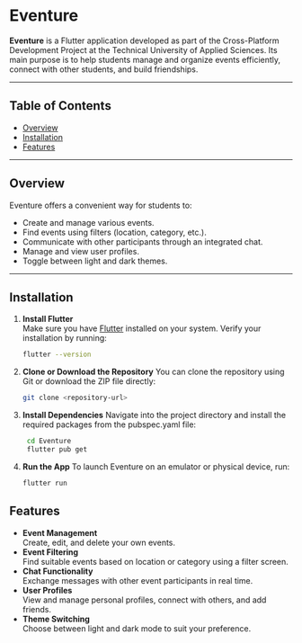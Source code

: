 # Eventure

**Eventure** is a Flutter application developed as part of the Cross-Platform Development Project at the Technical University of Applied Sciences. Its main purpose is to help students manage and organize events efficiently, connect with other students, and build friendships.

---

## Table of Contents

- [Overview](#overview)
- [Installation](#installation)
- [Features](#features)

---

## Overview

Eventure offers a convenient way for students to:
- Create and manage various events.
- Find events using filters (location, category, etc.).
- Communicate with other participants through an integrated chat.
- Manage and view user profiles.
- Toggle between light and dark themes.

---

## Installation

1. **Install Flutter**  
   Make sure you have [Flutter](https://docs.flutter.dev/get-started/install) installed on your system. Verify your installation by running:
   ```bash
   flutter --version
   ```
2. **Clone or Download the Repository**
   You can clone the repository using Git or download the ZIP file directly:
    ```bash
    git clone <repository-url>   
    ```

3. **Install Dependencies**
   Navigate into the project directory and install the required packages from the pubspec.yaml file:
   ```bash
    cd Eventure
    flutter pub get   
   ```
4. **Run the App**
   To launch Eventure on an emulator or physical device, run:
    ```bash
    flutter run   
    ```

## Features
- **Event Management**  
Create, edit, and delete your own events.
- **Event Filtering**  
Find suitable events based on location or category using a filter screen.
- **Chat Functionality**  
Exchange messages with other event participants in real time.
- **User Profiles**  
View and manage personal profiles, connect with others, and add friends.
- **Theme Switching**  
Choose between light and dark mode to suit your preference.
   
